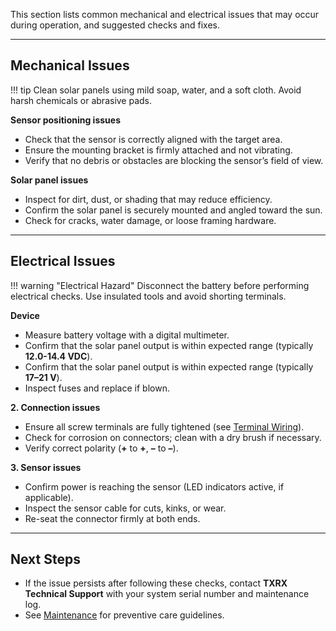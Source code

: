 This section lists common mechanical and electrical issues that may occur during operation, and suggested checks and fixes.

---

## Mechanical Issues

!!! tip
    Clean solar panels using mild soap, water, and a soft cloth. Avoid harsh chemicals or abrasive pads.

**Sensor positioning issues**  

* Check that the sensor is correctly aligned with the target area.  
* Ensure the mounting bracket is firmly attached and not vibrating.  
* Verify that no debris or obstacles are blocking the sensor’s field of view.  

**Solar panel issues**  

* Inspect for dirt, dust, or shading that may reduce efficiency.  
* Confirm the solar panel is securely mounted and angled toward the sun.  
* Check for cracks, water damage, or loose framing hardware.  

---

## Electrical Issues

!!! warning "Electrical Hazard"
    Disconnect the battery before performing electrical checks. Use insulated tools and avoid shorting terminals.

**Device**  

* Measure battery voltage with a digital multimeter.
* Confirm that the solar panel output is within expected range (typically **12.0-14.4 VDC**).  
* Confirm that the solar panel output is within expected range (typically **17–21 V**).  
* Inspect fuses and replace if blown.  

**2. Connection issues**  

* Ensure all screw terminals are fully tightened (see [Terminal Wiring](derail_setup.md#turning-on-the-system)).  
* Check for corrosion on connectors; clean with a dry brush if necessary.  
* Verify correct polarity (**+** to **+**, **–** to **–**).  

**3. Sensor issues**  

* Confirm power is reaching the sensor (LED indicators active, if applicable).  
* Inspect the sensor cable for cuts, kinks, or wear.  
* Re-seat the connector firmly at both ends.  

---

## Next Steps

* If the issue persists after following these checks, contact **TXRX Technical Support** with your system serial number and maintenance log.  
* See [Maintenance](../docs/derail_maintenance.md) for preventive care guidelines.  
